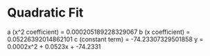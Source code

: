 
# Quadratic Fit

a (x^2 coefficient) = 0.000205189228329067
b (x coefficient) = 0.05226392014862101
c (constant term) = -74.23307329501858
y = 0.0002x^2 + 0.0523x + -74.2331
